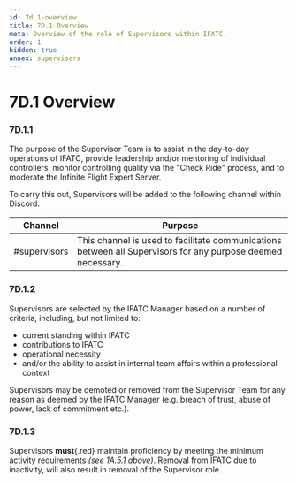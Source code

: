 ```yaml
---
id: 7d.1-overview
title: 7D.1 Overview
meta: Overview of the role of Supervisors within IFATC.
order: 1
hidden: true
annex: supervisors
---
```


# 7D.1 Overview



### 7D.1.1

The purpose of the Supervisor Team is to assist in the day-to-day operations of IFATC, provide leadership and/or mentoring of individual controllers, monitor controlling quality via the "Check Ride" process, and to moderate the Infinite Flight Expert Server.



To carry this out, Supervisors will be added to the following channel within Discord:

| Channel      | Purpose                                                      |
| ------------ | ------------------------------------------------------------ |
| #supervisors | This channel is used to facilitate communications between all Supervisors for any purpose deemed necessary. |



### 7D.1.2

Supervisors are selected by the IFATC Manager based on a number of criteria, including, but not limited to:



- current standing within IFATC
- contributions to IFATC
- operational necessity
- and/or the ability to assist in internal team affairs within a professional context



Supervisors may be demoted or removed from the Supervisor Team for any reason as deemed by the IFATC Manager (e.g. breach of trust, abuse of power, lack of commitment etc.).



### 7D.1.3

Supervisors **must**{.red} maintain proficiency by meeting the minimum activity requirements *(see [1A.5.1](/guide/atc-manual/1a.-new-entrants/1a.5-activity-requirements#1a.5.1) above)*. Removal from IFATC due to inactivity, will also result in removal of the Supervisor role.